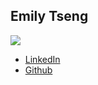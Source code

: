 Emily Tseng
-----------

![](photos/emily-tseng.png)

* [LinkedIn](https://www.linkedin.com/in/emily-tseng-56aa2a52/)
* [Github](https://github.com/emtseng)

